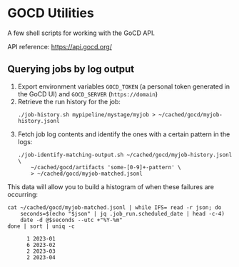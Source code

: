 # GOCD Utilities

A few shell scripts for working with the GoCD API.

API reference: https://api.gocd.org/

## Querying jobs by log output

1. Export environment variables `GOCD_TOKEN` (a personal token
   generated in the GoCD UI) and `GOCD_SERVER` (`https://domain`)
2. Retrieve the run history for the job:
   ```
   ./job-history.sh mypipeline/mystage/myjob > ~/cached/gocd/myjob-history.jsonl
   ```
3. Fetch job log contents and identify the ones with a certain pattern in the logs:
   ```
   ./job-identify-matching-output.sh ~/cached/gocd/myjob-history.jsonl \
       ~/cached/gocd/artifacts 'some-[0-9]+-pattern' \
       > ~/cached/gocd/myjob-matched.jsonl
   ```

This data will allow you to build a histogram of when these failures are occurring:

```
cat ~/cached/gocd/myjob-matched.jsonl | while IFS= read -r json; do
    seconds=$(echo "$json" | jq .job_run.scheduled_date | head -c-4)
    date -d @$seconds --utc +"%Y-%m"
done | sort | uniq -c

      1 2023-01
      6 2023-02
      2 2023-03
      2 2023-04
```
